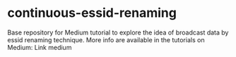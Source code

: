 # continuous-essid-renaming
Base repository for Medium tutorial to explore the idea of broadcast data by essid renaming technique.
More info are available in the tutorials on Medium:
Link medium
